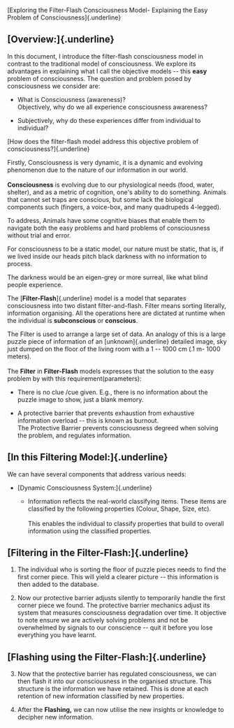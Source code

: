 [Exploring the Filter-Flash Consciousness Model- Explaining the Easy
Problem of Consciousness]{.underline}

## [Overview:]{.underline}

In this document, I introduce the filter-flash consciousness model in
contrast to the traditional model of consciousness. We explore its
advantages in explaining what I call the objective models -- this
**easy** problem of consciousness. The question and problem posed by
consciousness we consider are:

- What is Consciousness (awareness)?\
  Objectively, why do we all experience consciousness awareness?

- Subjectively, why do these experiences differ from individual to
  individual?

[How does the filter-flash model address this objective problem of
consciousness?]{.underline}

Firstly, Consciousness is very dynamic, it is a dynamic and evolving
phenomenon due to the nature of our information in our world.\
\
**Consciousness** is evolving due to our physiological needs (food,
water, shelter), and as a metric of cognition, one\'s ability to do
something. Animals that cannot set traps are conscious, but some lack
the biological components such (fingers, a voice-box, and many
quadrupeds 4-legged).

To address, Animals have some cognitive biases that enable them to
navigate both the easy problems and hard problems of consciousness
without trial and error.

For consciousness to be a static model, our nature must be static, that
is, if we lived inside our heads pitch black darkness with no
information to process.

The darkness would be an eigen-grey or more surreal, like what blind
people experience.

The [**Filter-Flash**]{.underline} model is a model that separates
consciousness into two distant filter-and-flash. Filter means sorting
literally, information organising. All the operations here are dictated
at runtime when the individual is **subconscious** or **conscious**.

The Filter is used to arrange a large set of data. An analogy of this is
a large puzzle piece of information of an [unknown]{.underline} detailed
image, sky just dumped on the floor of the living room with a 1 -- 1000
cm (.1 m- 1000 meters).\
\
The **Filter** in **Filter-Flash** models expresses that the solution to
the easy problem by with this requirement(parameters):

- There is no clue /cue given. E.g., there is no information about the
  puzzle image to show, just a blank memory.

- A protective barrier that prevents exhaustion from exhaustive
  information overload -- this is known as burnout.\
  The Protective Barrier prevents consciousness degreed when solving the
  problem, and regulates information.

## [In this Filtering Model:]{.underline}

We can have several components that address various needs:

- [Dynamic Consciousness System:]{.underline}

  - Information reflects the real-world classifying items. These items
    are classified by the following properties (Colour, Shape, Size,
    etc).\
    \
    This enables the individual to classify properties that build to
    overall information using the classified properties.

## [**Filtering** in the **Filter**-Flash:]{.underline}

1.  The individual who is sorting the floor of puzzle pieces needs to
    find the first corner piece. This will yield a clearer picture --
    this information is then added to the database.

2.  Now our protective barrier adjusts silently to temporarily handle
    the first corner piece we found. The protective barrier mechanics
    adjust its system that measures consciousness degradation over time.
    It objective to note ensure we are actively solving problems and not
    be overwhelmed by signals to our conscience -- quit it before you
    lose everything you have learnt.

## [Flashing using the **Filter**-Flash:]{.underline}

3.  Now that the protective barrier has regulated consciousness, we can
    then flash it into our consciousness in the organised structure.
    This structure is the information we have retained. This is done at
    each retention of new information classified by new properties.

4.  After the **Flashing,** we can now utilise the new insights or
    knowledge to decipher new information.
